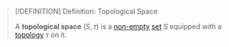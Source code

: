 >[!DEFINITION] Definition: Topological Space
>
>A **topological space** $(S,\tau)$ is a [non-empty](../Set%20Theory/The%20Empty%20Set.md) [set](../../Set%20Theory/Set.md) $S$ equipped with a [topology](Topology.md) $\tau$ on it.
>